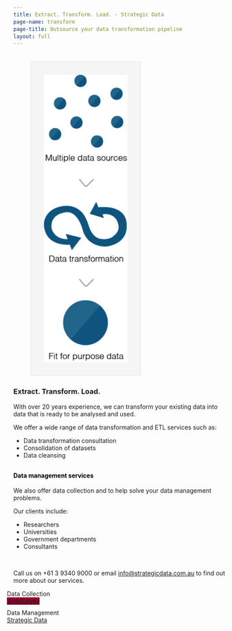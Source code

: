 ```yaml
---
title: Extract. Transform. Load. - Strategic Data
page-name: transform
page-title: Outsource your data transformation pipeline
layout: full
---
```



<img src="/img/Diagram_SD_website_vertical.png" class="img-responsive pull-right"
width="195px" alt="Diagram Strategic Data" style="margin-top:20px; margin-right:70px; margin-left:40px; padding:30px; border:0.5px solid #E5E5E5; background-color:#F5F5F5;">

### Extract. Transform. Load.

With over 20 years experience, we can transform your existing data into data that is ready to be analysed and used.
<br>

We offer a wide range of data transformation and ETL services such as:
* Data transformation consultation
* Consolidation of datasets
* Data cleansing

<h4 style="margin-top:30px; color:#000000;"> Data management services </h4>

We also offer data collection and to help solve your data management problems.

Our clients include:
* Researchers
* Universities
* Government departments
* Consultants

<br>

Call us on +61 3 9340 9000 or email <a href="mailto:info@strategicdata.com.au">info@strategicdata.com.au</a> to find out more about our services.

<div class="feature col-sm-12 col-md-3" style="margin-top:10px; margin-left:-15px;">
Data Collection <br>
<a href="http://www.websurvey.com.au/" class="btn btn-md btn-primary" style="margin-top:5px; background-color:#98002e;">WebSurvey</a>
</div>

<div class="feature col-sm-12 col-md-3" style="margin-top:10px; margin-left:-15px; margin-bottom:25px;">
Data Management
<br>
<a href="https://strategicdata.com.au/" class="btn btn-md btn-primary" style="margin-top:5px;">Strategic Data</a>
</div>
